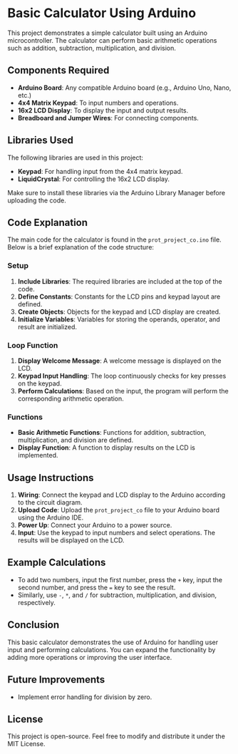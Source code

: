 # Basic Calculator Using Arduino

This project demonstrates a simple calculator built using an Arduino microcontroller. The calculator can perform basic arithmetic operations such as addition, subtraction, multiplication, and division. 

## Components Required

- **Arduino Board**: Any compatible Arduino board (e.g., Arduino Uno, Nano, etc.)
- **4x4 Matrix Keypad**: To input numbers and operations.
- **16x2 LCD Display**: To display the input and output results.
- **Breadboard and Jumper Wires**: For connecting components.



## Libraries Used

The following libraries are used in this project:

- **Keypad**: For handling input from the 4x4 matrix keypad.
- **LiquidCrystal**: For controlling the 16x2 LCD display.

Make sure to install these libraries via the Arduino Library Manager before uploading the code.

## Code Explanation

The main code for the calculator is found in the `prot_project_co.ino` file. Below is a brief explanation of the code structure:

### Setup

1. **Include Libraries**: The required libraries are included at the top of the code.
2. **Define Constants**: Constants for the LCD pins and keypad layout are defined.
3. **Create Objects**: Objects for the keypad and LCD display are created.
4. **Initialize Variables**: Variables for storing the operands, operator, and result are initialized.

### Loop Function

1. **Display Welcome Message**: A welcome message is displayed on the LCD.
2. **Keypad Input Handling**: The loop continuously checks for key presses on the keypad. 
3. **Perform Calculations**: Based on the input, the program will perform the corresponding arithmetic operation.

### Functions

- **Basic Arithmetic Functions**: Functions for addition, subtraction, multiplication, and division are defined.
- **Display Function**: A function to display results on the LCD is implemented.

## Usage Instructions

1. **Wiring**: Connect the keypad and LCD display to the Arduino according to the circuit diagram.
2. **Upload Code**: Upload the `prot_project_co` file to your Arduino board using the Arduino IDE.
3. **Power Up**: Connect your Arduino to a power source.
4. **Input**: Use the keypad to input numbers and select operations. The results will be displayed on the LCD.

## Example Calculations

- To add two numbers, input the first number, press the `+` key, input the second number, and press the `=` key to see the result.
- Similarly, use `-`, `*`, and `/` for subtraction, multiplication, and division, respectively.

## Conclusion

This basic calculator demonstrates the use of Arduino for handling user input and performing calculations. You can expand the functionality by adding more operations or improving the user interface. 

## Future Improvements

- Implement error handling for division by zero.


## License

This project is open-source. Feel free to modify and distribute it under the MIT License.
